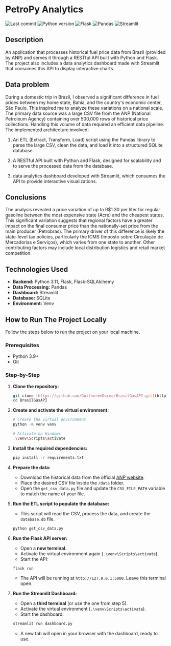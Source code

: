 #  PetroPy Analytics

![Last commit](https://img.shields.io/badge/Last_commit-august_2025-yellow?style=for-the-badge) ![Python version](https://img.shields.io/badge/Python%20version-3.10%2B-blue?style=for-the-badge) ![Flask](https://img.shields.io/badge/Flask-black?style=for-the-badge&logo=flask) ![Pandas](https://img.shields.io/badge/Pandas-150458?style=for-the-badge&logo=pandas) ![Streamlit](https://img.shields.io/badge/Streamlit-black?style=for-the-badge&logo=streamlit)

## Description
An application that processes historical fuel price data from Brazil (provided by ANP) and serves it through a RESTful API built with Python and Flask. The project also includes a data analytics dashboard made with Streamlit that consumes this API to display interactive charts.

## Data problem
During a domestic trip in Brazil, I observed a significant difference in fuel prices between my home state, Bahia, and the country's economic center, São Paulo. This inspired me to analyze these variations on a national scale. The primary data source was a large CSV file from the ANP (National Petroleum Agency) containing over 500,000 rows of historical price collections. Handling this volume of data required an efficient data pipeline. The implemented architecture involved:

1. An ETL (Extract, Transform, Load) script using the Pandas library to parse the large CSV, clean the data, and load it into a structured SQLite database.

2. A RESTful API built with Python and Flask, designed for scalability and to serve the processed data from the database.

3.  data analytics dashboard developed with Streamlit, which consumes the API to provide interactive visualizations.

## Conclusions
The analysis revealed a price variation of up to R$1.30 per liter for regular gasoline between the most expensive state (Acre) and the cheapest states.
This significant variation suggests that regional factors have a greater impact on the final consumer price than the nationally-set price from the main producer (Petrobras). The primary driver of this difference is likely the state-level tax policies, particularly the ICMS (Imposto sobre Circulação de Mercadorias e Serviços), which varies from one state to another. Other contributing factors may include local distribution logistics and retail market competition.


## Technologies Used
* **Backend:** Python 3.11, Flask, Flask-SQLAlchemy
* **Data Processing:** Pandas
* **Dashboard:** Streamlit
* **Database:** SQLite
* **Environment:** Venv

## How to Run The Project Locally

Follow the steps below to run the project on your local machine.

### Prerequisites
- Python 3.9+
- Git 

### Step-by-Step
1.  **Clone the repository:**
    ```bash
    git clone [https://github.com/GuilhermeDorea/BrasilGasAPI.git](https://github.com/GuilhermeDorea/BrasilGasAPI.git)
    cd BrasilGasAPI
    ```

2.  **Create and activate the virtual environment:**
    ```bash
    # Create the virtual environment
    python -m venv venv

    # Activate on Windows
    .\venv\Scripts\activate
    ```

3.  **Install the required dependencies:**
    ```bash
    pip install -r requirements.txt
    ```

4.  **Prepare the data:**
    * Download the historical data from the official [ANP website](https://www.gov.br/anp/pt-br/centrais-de-conteudo/dados-abertos/serie-historica-de-precos-de-combustiveis).
    * Place the desired CSV file inside the `/data` folder.
    * Open the `get_csv_data.py` file and update the `CSV_FILE_PATH` variable to match the name of your file.

5.  **Run the ETL script to populate the database:**
    * This script will read the CSV, process the data, and create the `database.db` file.
    ```bash
    python get_csv_data.py
    ```

6.  **Run the Flask API server:**
    * Open a **new terminal**.
    * Activate the virtual environment again (`.\venv\Scripts\activate`).
    * Start the API:
    ```bash
    flask run
    ```
    * The API will be running at `http://127.0.0.1:5000`. Leave this terminal open.

7.  **Run the Streamlit Dashboard:**
    * Open a **third terminal** (or use the one from step 5).
    * Activate the virtual environment (`.\venv\Scripts\activate`).
    * Start the dashboard:
    ```bash
    streamlit run dashboard.py
    ```
    * A new tab will open in your browser with the dashboard, ready to use.